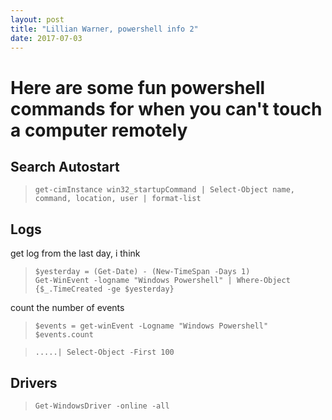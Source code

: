 ```yaml
---
layout: post
title: "Lillian Warner, powershell info 2"
date: 2017-07-03
---
```

# Here are some fun powershell commands for when you can't touch a computer remotely

## Search Autostart
<blockquote><p> <code>get-cimInstance win32_startupCommand | Select-Object name, command, location, user | format-list</code> </p>
</blockquote>

## Logs
<p>get log from the last day, i think</p>
<blockquote><p> <code>$yesterday = (Get-Date) - (New-TimeSpan -Days 1)
Get-WinEvent -logname "Windows Powershell" | Where-Object {$_.TimeCreated -ge $yesterday} </code></p>
</blockquote>

<p>count the number of events</p>
<blockquote><p><code>$events = get-winEvent -Logname "Windows Powershell"
$events.count</code> </p>
</blockquote>

<blockquote><p> <code>.....| Select-Object -First 100</code></p>
</blockquote>

## Drivers
<blockquote><p><code>Get-WindowsDriver -online -all</code> </blockquote></p>
